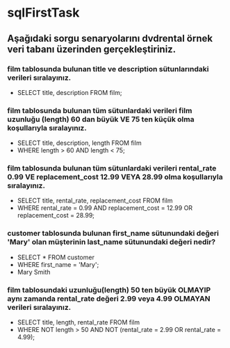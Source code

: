 # sqlFirstTask

## Aşağıdaki sorgu senaryolarını dvdrental örnek veri tabanı üzerinden gerçekleştiriniz.

### film tablosunda bulunan title ve description sütunlarındaki verileri sıralayınız.
- SELECT title, description FROM film;
### film tablosunda bulunan tüm sütunlardaki verileri film uzunluğu (length) 60 dan büyük VE 75 ten küçük olma koşullarıyla sıralayınız.
- SELECT title, description, length FROM film
- WHERE length > 60 AND length < 75;
### film tablosunda bulunan tüm sütunlardaki verileri rental_rate 0.99 VE replacement_cost 12.99 VEYA 28.99 olma koşullarıyla sıralayınız.
- SELECT title, rental_rate, replacement_cost FROM film
- WHERE rental_rate = 0.99 AND replacement_cost = 12.99 OR replacement_cost = 28.99;
### customer tablosunda bulunan first_name sütunundaki değeri 'Mary' olan müşterinin last_name sütunundaki değeri nedir?
- SELECT * FROM customer
- WHERE first_name = 'Mary';
- Mary Smith
### film tablosundaki uzunluğu(length) 50 ten büyük OLMAYIP aynı zamanda rental_rate değeri 2.99 veya 4.99 OLMAYAN verileri sıralayınız.
- SELECT title, length, rental_rate FROM film
- WHERE NOT length > 50 AND NOT (rental_rate = 2.99 OR rental_rate = 4.99);
